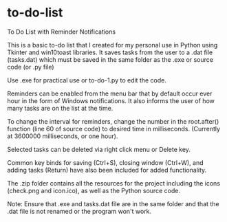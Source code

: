 # to-do-list
To Do List with Reminder Notifications

This is a basic to-do list that I created for my personal use in Python using Tkinter and win10toast libraries. It saves tasks from the user to a .dat file (tasks.dat) which must be saved in the same folder as the .exe or source code (or .py file)

Use .exe for practical use or to-do-1.py to edit the code.

Reminders can be enabled from the menu bar that by default occur ever hour in the form of Windows notifications. It also informs the user of how many tasks are on the list at the time. 

To change the interval for reminders, change the number in the root.after() function (line 60 of source code) to desired time in milliseconds. (Currently at 3600000 milliseconds, or one hour).

Selected tasks can be deleted via right click menu or Delete key.

Common key binds for saving (Ctrl+S), closing window (Ctrl+W), and adding tasks (Return) have also been included for added functionality.

The .zip folder contains all the resources for the project including the icons (check.png and icon.ico), as well as the Python source code. 

Note: Ensure that .exe and tasks.dat file are in the same folder and that the .dat file is not renamed or the program won't work.
